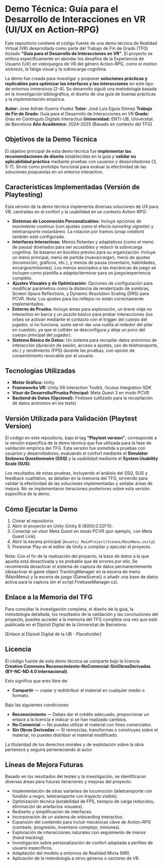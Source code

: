 # Demo Técnica: Guía para el Desarrollo de Interacciones en VR (UI/UX en Action-RPG)

Este repositorio contiene el código fuente de una demo técnica de Realidad Virtual (VR) desarrollada como parte del Trabajo de Fin de Grado (TFG) titulado **"Guía para el Desarrollo de Interacciones en VR"**. El proyecto se enfoca específicamente en abordar los desafíos de la Experiencia de Usuario (UX) en videojuegos de VR del género Action-RPG, como el *motion sickness*, la fatiga visual y la sobrecarga cognitiva.

La demo fue creada para investigar y proponer **soluciones prácticas y replicables para optimizar las interfaces y las interacciones** en este tipo de entornos inmersivos [2-4]. Su desarrollo siguió una metodología basada en la investigación bibliográfica, el diseño de una guía de buenas prácticas y la implementación empírica.

**Autor:** Jose Adrián Guerra Viudez
**Tutor:** José Luis Eguia Gómez
**Trabajo de Fin de Grado:** Guía para el Desarrollo de Interacciones en VR
**Grado:** Grau en Continguts Digitals Interactius
**Universidad:** ENTI-UB, Universitat de Barcelona
**Año Académico:** 2024-2025 (Basado en contexto del TFG)

## Objetivos de la Demo Técnica

El objetivo principal de esta demo técnica fue **implementar las recomendaciones de diseño** establecidas en la guía y **validar su aplicabilidad práctica** mediante pruebas con usuarios y desarrolladores [3, 5-7]. Sirvió como prototipo funcional para evaluar la efectividad de las soluciones propuestas en un entorno interactivo.

## Características Implementadas (Versión de Playtesting)

Esta versión de la demo técnica implementa diversas soluciones de UX para VR, centradas en el confort y la usabilidad en un contexto Action-RPG:

*   **Sistemas de Locomoción Personalizables:** Incluye opciones de movimiento continuo (con ajustes como el efecto *tunneling vignette*) y teletransporte instantáneo. La rotación por tramos (*snap rotation*) también está configurada.
*   **Interfaces Interactivas:** Menús flotantes y adaptativos (como el menú de pausa) diseñados para ser accesibles y reducir la sobrecarga cognitiva. Se basaron en bocetos previos para su organización. Incluye un menú principal, menú de partida (nueva/cargar), menú de ajustes (locomoción, gráficos, etc.), y menús de pausa (inventario, habilidades, encargos/misiones). Los menús asociados a las mecánicas de juego se incluyen como plantilla a adaptar/terminar para un juego/experiencia completo.
*   **Ajustes Visuales y de Optimización:** Opciones de configuración para modificar parámetros como la distancia de renderizado de sombras, Screen Space Reflections, y Dynamic Resolution Scaling (DRS) para PCVR. Nota: Los ajustes para los reflejos no están correctamente implementados.
*   **Entorno de Prueba:** Incluye áreas para exploración, un breve viaje no interactivo en barca y un puzzle básico para probar interacciones (los orbes se activan mediante el contacto con el trigger del cuerpo del jugador, si no funciona, suele servir dar una vuelta al rededor del pilar en cuestión, ya que el collider se desconfigura y aleja un poco del cuerpo principal del jugador).
*   **Sistema Básico de Datos:** Un sistema para recopilar datos anónimos de interacción (duración de sesión, acceso a ajustes, uso de teletransporte, etc.) y rendimiento (FPS) durante las pruebas, con opción de consentimiento revocable por el usuario.

## Tecnologías Utilizadas

*   **Motor Gráfico:** Unity
*   **Frameworks VR:** Unity XR Interaction Toolkit, Oculus Integration SDK
*   **Visor de Desarrollo/Prueba Principal:** Meta Quest 3 en modo PCVR
*   **Backend de Datos (Opcional):** Firebase (utilizado para la recopilación de datos anónimos en los tests)

## Versión Utilizada para Validación (Playtest Version)

El código en este repositorio, bajo el tag **"Playtest version"**, corresponde a la versión específica de la demo técnica que fue utilizada para la fase de validación empírica del TFG. Esta versión fue sometida a pruebas con usuarios y desarrolladores, evaluando el confort mediante el **Simulator Sickness Questionnaire (SSQ)** y la usabilidad mediante el **System Usability Scale (SUS)**.

Los resultados de estas pruebas, incluyendo el análisis del SSQ, SUS y feedback cualitativo, se detallan en la memoria del TFG, sirviendo para validar la efectividad de las soluciones implementadas y señalar áreas de mejora. No se implementaron iteraciones posteriores sobre esta versión específica de la demo.

## Cómo Ejecutar la Demo

1.  Clonar el repositorio.
2.  Abrir el proyecto en Unity (Unity 6 (6000.0.32F1)).
3.  Conectar un visor Meta Quest en modo PCVR (por ejemplo, con Meta Quest Link).
4.  Abrir la escena principal (`Assets/_MainProject/Scenes/MainMenu.unity`).
5.  Presionar Play en el editor de Unity o compilar y ejecutar el proyecto.

Nota: Con el fin de la realización del proyecto, la base de datos a la que apunta está desactivada y es probable que de errores por ello. Se recomienda desactivar el sistema de captura de datos permanentemente (desactivar el game object TrackingManager en la escena de menú (MainMenu) y la escena de juego (GameScene)) o añadir una base de datos activa para la captura (en el script FirebaseManager.cs).

## Enlace a la Memoria del TFG

Para consultar la investigación completa, el diseño de la guía, la metodología detallada, los resultados de la validación y las conclusiones del proyecto, puedes acceder a la memoria del TFG completa una vez que esté publicada en el Dipòsit Digital de la Universitat de Barcelona.

[Enlace al Dipòsit Digital de la UB - Placeholder]

## Licencia

El código fuente de esta demo técnica se comparte bajo la licencia **Creative Commons Reconocimiento-NoComercial-SinObrasDerivadas (BY-NC-ND 4.0 Internacional)**.

Esto significa que eres libre de:
*   **Compartir** — copiar y redistribuir el material en cualquier medio o formato.

Bajo las siguientes condiciones:
*   **Reconocimiento** — Debes dar el crédito adecuado, proporcionar un enlace a la licencia e indicar si se han realizado cambios.
*   **No Comercial** — No puedes utilizar el material con fines comerciales.
*   **Sin Obras Derivadas** — Si remezclas, transformas o construyes sobre el material, no puedes distribuir el material modificado.

La titularidad de los derechos morales y de explotación sobre la obra pertenece y seguirá perteneciendo al autor.

## Líneas de Mejora Futuras

Basado en los resultados del testeo y la investigación, se identificaron diversas áreas para futuras iteraciones y mejoras del proyecto:

*   Implementación de otras variantes de locomoción (teletransporte con fundido a negro, teletransporte con trayecto visible).
*   Optimización técnica (estabilidad de FPS, tiempos de carga reducidos, eliminación de artefactos visuales).
*   Rediseño y simplificación de interfaces.
*   Incorporación de un sistema de onboarding interactivo.
*   Expansión del contenido para incluir mecánicas clave de Action-RPG (combate, progresión, inventario complejo, misiones).
*   Exploración de interacciones naturales con seguimiento de manos (*hand tracking*).
*   Investigación sobre personalización de confort adaptada a perfiles de usuario específicos.
*   Adaptación del modelo a entornos de Realidad Mixta (MR).
*   Aplicación de la metodología a otros géneros o sectores de VR.